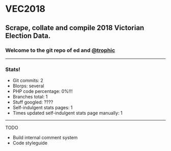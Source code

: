 # VEC2018
Scrape, collate and compile 2018 Victorian Election Data.
------
### Welcome to the git repo of ed and [@trophic](https://github.com/Trophic)
------
### Stats!
- Git commits: 2
- Blorps: several
- PHP code percentage: 0%!!!
- Branches total: 1
- Stuff googled: ????
- Self-indulgent stats pages: 1
- Times updated self-indulgent stats page manually: 1
------
TODO
- Build internal comment system
- Code styleguide
